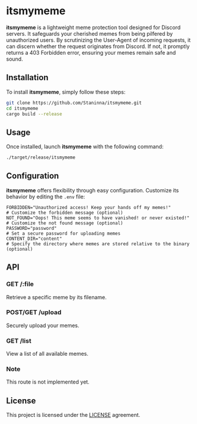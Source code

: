 # itsmymeme

**itsmymeme** is a lightweight meme protection tool designed for Discord servers. It safeguards your cherished memes from being pilfered by unauthorized users. By scrutinizing the User-Agent of incoming requests, it can discern whether the request originates from Discord. If not, it promptly returns a 403 Forbidden error, ensuring your memes remain safe and sound.

## Installation

To install **itsmymeme**, simply follow these steps:

```bash
git clone https://github.com/Staninna/itsmymeme.git
cd itsmymeme
cargo build --release
```

## Usage

Once installed, launch **itsmymeme** with the following command:

```bash
./target/release/itsmymeme
```

## Configuration

**itsmymeme** offers flexibility through easy configuration. Customize its behavior by editing the `.env` file:

```env
FORBIDDEN="Unauthorized access! Keep your hands off my memes!"        # Customize the forbidden message (optional)
NOT_FOUND="Oops! This meme seems to have vanished! or never existed!" # Customize the not found message (optional)
PASSWORD="password"                                                   # Set a secure password for uploading memes
CONTENT_DIR="content"                                                 # Specify the directory where memes are stored relative to the binary (optional)
```

## API

### GET /:file

Retrieve a specific meme by its filename.

### POST/GET /upload

Securely upload your memes.

### GET /list

View a list of all available memes.

### Note

This route is not implemented yet.

## License

This project is licensed under the [LICENSE](LICENSE) agreement.
